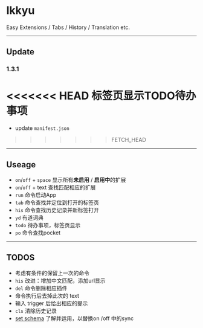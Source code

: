 Ikkyu
===============

Easy Extensions / Tabs / History / Translation etc.

---
## Update
### 1.3.1
<<<<<<< HEAD
标签页显示TODO待办事项
=======
+ update `manifest.json`
>>>>>>> FETCH_HEAD

---
## Useage
+ `on`/`off` + `space` 显示所有**未启用** / **启用中**的扩展
+ `on`/`off` + text 查找匹配相应的扩展
+ `run` 命令启动App
+ `tab` 命令查找并定位到打开的标签页
+ `his` 命令查找历史记录并新标签打开
+ `yd` 有道词典
+ `todo` 待办事项，标签页显示
+ `po` 命令查找pocket

---
## TODOS
+ 考虑有条件的保留上一次的命令
+ `his` 改进：增加中文匹配，添加url显示
+ `del` 命令删除相应插件
+ 命令执行后去掉此次的 text
+ 输入 trigger 后给出相应的提示
+ `cls` 清除历史记录
+ [set schema](https://developer.chrome.com/apps/manifest/storage) 了解并运用，以替换on /off 中的sync
